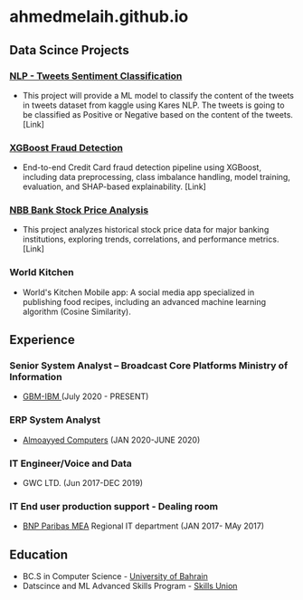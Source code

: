 # ahmedmelaih.github.io

## Data Scince Projects
### [NLP - Tweets Sentiment Classification](https://github.com/AhmedMelaih/NLP_Tweets_Sentiment_Classification)
- This project will provide a ML model to classify the content of the tweets in tweets dataset from kaggle using Kares NLP. The tweets is going to be classified as Positive or Negative based on the content of the tweets. [Link]

### [XGBoost Fraud Detection](https://github.com/AhmedMelaih/XGBoost_Fraud_Detection)
- End-to-end Credit Card fraud detection pipeline using XGBoost, including data preprocessing, class imbalance handling, model training, evaluation, and SHAP-based explainability. [Link]

### [NBB Bank Stock Price Analysis](https://github.com/AhmedMelaih/Bank_Stock_Price_Analysis_For_GitHub)
- This project analyzes historical stock price data for major banking institutions, exploring trends, correlations, and performance metrics.[Link]

### World Kitchen 
- World's Kitchen Mobile app: A social media app specialized in publishing food recipes, including an advanced machine learning algorithm (Cosine Similarity).


## Experience

### Senior System Analyst – Broadcast Core Platforms Ministry of Information  
- [GBM-IBM ](https://www.gbmme.com)   (July 2020 - PRESENT)

### ERP System Analyst
- [Almoayyed Computers](https://acme.tech/)  (JAN 2020-JUNE 2020)

### IT Engineer/Voice and Data 
- GWC LTD.  (Jun 2017-DEC 2019)

### IT End user production support - Dealing room
- [BNP Paribas MEA](https://mea.bnpparibas.com/en/our-geographies/bahrain/) Regional IT department  (JAN 2017- MAy 2017)





## Education
- BC.S in Computer Science - [University of Bahrain](https://www.uob.edu.bh/)
- Datscince and ML Advanced Skills Program - [Skills Union](https://skillsunion.com/)
  


